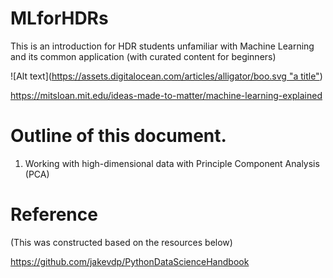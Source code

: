 # MLforHDRs
This is an introduction for HDR students unfamiliar with Machine Learning and its common application (with curated content for beginners)

![Alt text]([https://assets.digitalocean.com/articles/alligator/boo.svg "a title"](https://mitsloan.mit.edu/sites/default/files/2021-04/machine-learning-infographic_2.jpg))


https://mitsloan.mit.edu/ideas-made-to-matter/machine-learning-explained


# Outline of this document.

1. Working with high-dimensional data with Principle Component Analysis (PCA)


# Reference 
(This was constructed based on the resources below)


https://github.com/jakevdp/PythonDataScienceHandbook

